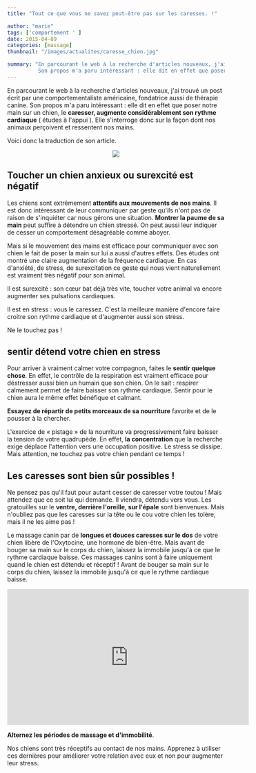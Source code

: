 ```yaml
---
title: "Tout ce que vous ne savez peut-être pas sur les caresses. !"

author: "marie"
tags: ['comportement ' ]
date: 2015-04-09
categories: [massage]
thumbnail: "/images/actualites/caresse_chien.jpg"

summary: "En parcourant le web à la recherche d'articles nouveaux, j'ai trouvé un post écrit par une comportementaliste américaine, fondatrice aussi de thérapie canine.
          Son propos m'a paru intéressant : elle dit en effet que poser notre main sur un chien, le caresser, augmente considérablement son rythme cardiaque."
---
```


En parcourant le web à la recherche d'articles nouveaux, j'ai trouvé un post écrit par une comportementaliste américaine, fondatrice aussi de thérapie canine.
Son propos m'a paru intéressant : elle dit en effet que poser notre main sur un chien, le <b>caresser, augmente considérablement son rythme cardiaque</b> ( études à l'appui ). Elle s'interroge donc sur la façon dont nos animaux perçoivent et ressentent nos mains.

Voici donc la traduction de son article.

<p align="center"><img src="/images/actualites/caresse_chien.jpg"></p>

## Toucher un chien anxieux ou surexcité est négatif ##
Les chiens sont extrêmement <b>attentifs aux mouvements de nos mains</b>. Il est donc intéressant de leur communiquer par geste qu'ils n'ont pas de raison de s'inquiéter car nous gérons une situation. <b>Montrer la paume de sa main</b> peut suffire à détendre un chien stressé. On peut aussi leur indiquer de cesser un comportement désagréable comme aboyer.

Mais si le mouvement des mains est efficace pour communiquer avec son chien le fait de poser la main sur lui a aussi d'autres effets. Des études ont montré une claire augmentation de la fréquence cardiaque. En cas d'anxiété, de stress, de surexcitation ce geste qui nous vient naturellement est vraiment très négatif pour son animal.

Il est surexcité : son cœur bat déjà très vite, toucher votre animal va encore augmenter ses pulsations cardiaques.

Il est en stress : vous le caressez. C'est la meilleure manière d'encore faire croitre son rythme cardiaque et d'augmenter aussi son stress.

Ne le touchez pas !



## sentir détend votre chien en stress ##
Pour arriver à vraiment calmer votre compagnon, faites le <b>sentir quelque chose</b>. En effet, le contrôle de la respiration est vraiment efficace pour déstresser aussi bien un humain que son chien. On le sait : respirer calmement permet de faire baisser son rythme cardiaque. Sentir pour le chien aura le même effet bénéfique et calmant.

<b>Essayez de répartir de petits morceaux de sa nourriture</b> favorite et de le pousser à la chercher.

L'exercice de « pistage » de la nourriture va progressivement faire baisser la tension de votre quadrupède. En effet, <b>la concentration</b> que la recherche exige déplace l'attention vers une occupation positive. Le stress se dissipe. Mais attention, ne touchez pas votre chien pendant ce temps !

## Les caresses sont bien sûr possibles ! ##

Ne pensez pas qu'il faut pour autant cesser de caresser votre toutou ! Mais attendez que ce soit lui qui demande. Il viendra, détendu vers vous. Les gratouilles sur le <b>ventre, derrière l'oreille, sur l'épale</b> sont bienvenues. Mais n'oubliez pas que les caresses sur la tête ou le cou votre chien les tolère, mais il ne les aime pas !

Le massage canin par de <b>longues et douces caresses sur le dos</b> de votre chien libère de l'Oxytocine, une hormone de bien-être. Mais avant de bouger sa main sur le corps du chien, laissez la immobile jusqu'à ce que le rythme cardiaque baisse. Ces massages canins sont à faire uniquement quand le chien est détendu et réceptif ! Avant de bouger sa main sur le corps du chien, laissez la immobile jusqu'à ce que le rythme cardiaque baisse.


<p align="center"> <iframe width="560" height="315" src="https://www.youtube.com/embed/1AcEasCZPSc" frameborder="0" allowfullscreen></iframe></p>

<b>Alternez les périodes de massage et d'immobilité</b>.

Nos chiens sont très réceptifs au contact de nos mains. Apprenez à utiliser ces dernières pour améliorer votre relation avec eux et non pour augmenter leur stress.